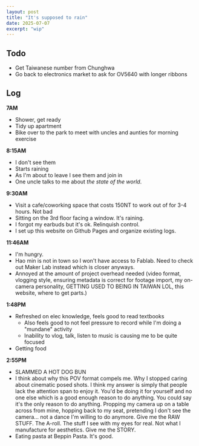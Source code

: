 ```yaml
---
layout: post
title: "It's supposed to rain"
date: 2025-07-07
excerpt: "wip"
---
```


## Todo
- Get Taiwanese number from Chunghwa
- Go back to electronics market to ask for OV5640 with longer ribbons

## Log

**7AM**
- Shower, get ready
- Tidy up apartment
- Bike over to the park to meet with uncles and aunties for morning exercise

**8:15AM**
- I don't see them
- Starts raining
- As I'm about to leave I see them and join in
- One uncle talks to me about *the state of the world*.

**9:30AM**
- Visit a cafe/coworking space that costs 150NT to work out of for 3-4 hours. Not bad
- Sitting on the 3rd floor facing a window. It's raining.
- I forgot my earbuds but it's ok. Relinquish control.
- I set up this website on Github Pages and organize existing logs.

**11:46AM**
- I'm hungry.
- Hao min is not in town so I won't have access to Fablab. Need to check out Maker Lab instead which is closer anyways.
- Annoyed at the amount of project overhead needed (video format, vlogging style, ensuring metadata is correct for footage import, my on-camera personality, GETTING USED TO BEING IN TAIWAN LOL, this website, where to get parts.)

**1:48PM**
- Refreshed on elec knowledge, feels good to read textbooks
    - Also feels good to not feel pressure to record while I'm doing a "mundane" activity
    - Inability to vlog, talk, listen to music is causing me to be quite focused
- Getting food

**2:55PM**
- SLAMMED A HOT DOG BUN 
- I think about why this POV format compels me. Why I stopped caring about cinematic posed shots. I think my answer is simply that people lack the attention span to enjoy it. You'd be doing it for yourself and no one else which is a good enough reason to do anything. You could say it's the only reason to do anything. Propping my camera up on a table across from mine, hopping back to my seat, pretending I don't see the camera... not a dance I'm willing to do anymore. Give me the RAW STUFF. The A-roll. The stuff I see with my eyes for real. Not what I manufacture for aesthetics. Give me the STORY.
- Eating pasta at Beppin Pasta. It's good.